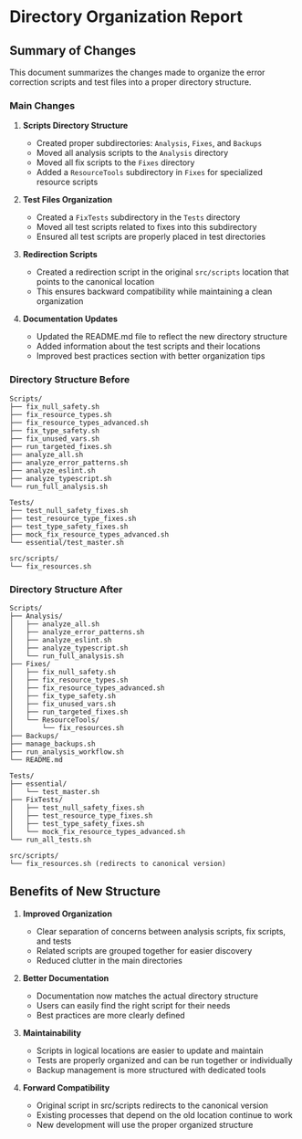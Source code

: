 # Directory Organization Report

## Summary of Changes

This document summarizes the changes made to organize the error correction scripts and test files into a proper directory structure.

### Main Changes

1. **Scripts Directory Structure**

   - Created proper subdirectories: `Analysis`, `Fixes`, and `Backups`
   - Moved all analysis scripts to the `Analysis` directory
   - Moved all fix scripts to the `Fixes` directory
   - Added a `ResourceTools` subdirectory in `Fixes` for specialized resource scripts

2. **Test Files Organization**

   - Created a `FixTests` subdirectory in the `Tests` directory
   - Moved all test scripts related to fixes into this subdirectory
   - Ensured all test scripts are properly placed in test directories

3. **Redirection Scripts**

   - Created a redirection script in the original `src/scripts` location that points to the canonical location
   - This ensures backward compatibility while maintaining a clean organization

4. **Documentation Updates**
   - Updated the README.md file to reflect the new directory structure
   - Added information about the test scripts and their locations
   - Improved best practices section with better organization tips

### Directory Structure Before

```
Scripts/
├── fix_null_safety.sh
├── fix_resource_types.sh
├── fix_resource_types_advanced.sh
├── fix_type_safety.sh
├── fix_unused_vars.sh
├── run_targeted_fixes.sh
├── analyze_all.sh
├── analyze_error_patterns.sh
├── analyze_eslint.sh
├── analyze_typescript.sh
└── run_full_analysis.sh

Tests/
├── test_null_safety_fixes.sh
├── test_resource_type_fixes.sh
├── test_type_safety_fixes.sh
├── mock_fix_resource_types_advanced.sh
└── essential/test_master.sh

src/scripts/
└── fix_resources.sh
```

### Directory Structure After

```
Scripts/
├── Analysis/
│   ├── analyze_all.sh
│   ├── analyze_error_patterns.sh
│   ├── analyze_eslint.sh
│   ├── analyze_typescript.sh
│   └── run_full_analysis.sh
├── Fixes/
│   ├── fix_null_safety.sh
│   ├── fix_resource_types.sh
│   ├── fix_resource_types_advanced.sh
│   ├── fix_type_safety.sh
│   ├── fix_unused_vars.sh
│   ├── run_targeted_fixes.sh
│   └── ResourceTools/
│       └── fix_resources.sh
├── Backups/
├── manage_backups.sh
├── run_analysis_workflow.sh
└── README.md

Tests/
├── essential/
│   └── test_master.sh
├── FixTests/
│   ├── test_null_safety_fixes.sh
│   ├── test_resource_type_fixes.sh
│   ├── test_type_safety_fixes.sh
│   └── mock_fix_resource_types_advanced.sh
└── run_all_tests.sh

src/scripts/
└── fix_resources.sh (redirects to canonical version)
```

## Benefits of New Structure

1. **Improved Organization**

   - Clear separation of concerns between analysis scripts, fix scripts, and tests
   - Related scripts are grouped together for easier discovery
   - Reduced clutter in the main directories

2. **Better Documentation**

   - Documentation now matches the actual directory structure
   - Users can easily find the right script for their needs
   - Best practices are more clearly defined

3. **Maintainability**

   - Scripts in logical locations are easier to update and maintain
   - Tests are properly organized and can be run together or individually
   - Backup management is more structured with dedicated tools

4. **Forward Compatibility**
   - Original script in src/scripts redirects to the canonical version
   - Existing processes that depend on the old location continue to work
   - New development will use the proper organized structure

